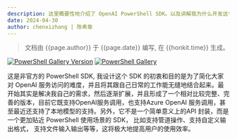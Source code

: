 ```yaml
---
description: 这里概要性地介绍了 OpenAI PowerShell SDK。以及讲解我为什么开发这个 SDK，典型应用场景等等。
date: 2024-04-30
author: chenxizhang | 陈希章
---
```


> 文档由 {{page.author}} 于 {{page.date}} 编写, 在 {{honkit.time}} 生成。

[![PowerShell Gallery Version](https://img.shields.io/powershellgallery/v/code365scripts.openai?label=code365scripts.openai)](https://www.powershellgallery.com/packages/code365scripts.openai) [![PowerShell Gallery](https://img.shields.io/powershellgallery/dt/code365scripts.openai)](https://www.powershellgallery.com/packages/code365scripts.openai)


这是非官方的 PowerShell SDK, 我设计这个 SDK 的初衷和目的是为了简化大家对 OpenAI 服务访问的难度，并且将其跟自己日常的工作能无缝地结合起来。最开始其实是解决我自己的需求，然后逐渐扩展，并且形成了一个相对比较完整、完善的版本，目前它既支持OpenAI服务调用，也支持Azure OpenAI 服务调用，甚至最近还支持了本地模型的支持。另外，它不是一个简单意义上的API 封装，而是一个更加贴近 PowerShell 使用场景的 SDK， 比如支持管道操作、支持自定义输出格式， 支持文件输入输出等等，这将极大地提高用户的使用效率。






